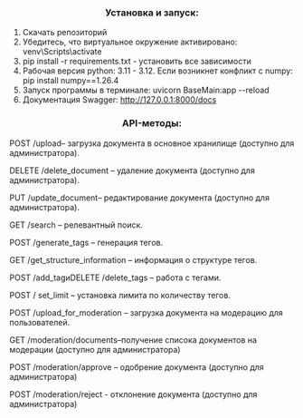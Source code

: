 <h3 align="center"> Установка и запуск: </h3>

1. Скачать репозиторий
2. Убедитесь, что виртуальное окружение активировано:
venv\Scripts\activate
3. pip install -r requirements.txt - установить все зависимости
4. Рабочая версия python: 3.11 - 3.12. Если возникнет конфликт с numpy:  pip install numpy==1.26.4
5. Запуск программы в терминале: uvicorn BaseMain:app --reload
6. Документация Swagger: http://127.0.0.1:8000/docs

<h3 align="center"> API-методы: </h3>
POST /upload– загрузка документа в основное хранилище
(доступно для администратора).

DELETE /delete_document – удаление документа (доступно для
администратора).

PUT /update_document– редактирование документа (доступно для
администратора).

GET /search – релевантный поиск.

POST /generate_tags – генерация тегов.

GET /get_structure_information – информация о структуре тегов.

POST /add_tagиDELETE /delete_tags – работа с тегами.

POST / set_limit – установка лимита по количеству тегов.

POST /upload_for_moderation – загрузка документа на модерацию
для пользователей.

GET /moderation/documents–получение списока документов на
модерации (доступно для администратора)

POST /moderation/approve – одобрение документа (доступно для
администратора)

POST /moderation/reject - отклонение документа (доступно для
администратора)